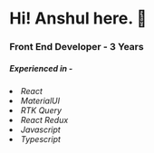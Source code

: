 <h1>Hi! Anshul here. 👋</h1>

 <h3>Front End Developer - 3 Years </h3>

 <h5> Experienced in -</h5>
  <i><li>React</li> <li>MaterialUI</li><li>RTK Query</li><li>React Redux</li><li>Javascript</li><li>Typescript</li></i>















